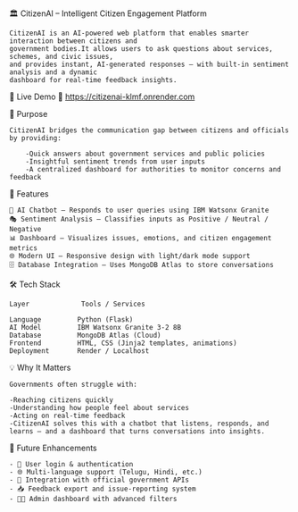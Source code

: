 🏛️ CitizenAI – Intelligent Citizen Engagement Platform
                                  
    CitizenAI is an AI-powered web platform that enables smarter interaction between citizens and 
    government bodies.It allows users to ask questions about services, schemes, and civic issues,
    and provides instant, AI-generated responses — with built-in sentiment analysis and a dynamic
    dashboard for real-time feedback insights.

🧪 Live Demo 🔗   https://citizenai-klmf.onrender.com

🎯 Purpose

    CitizenAI bridges the communication gap between citizens and officials by providing:

        -Quick answers about government services and public policies
        -Insightful sentiment trends from user inputs
        -A centralized dashboard for authorities to monitor concerns and feedback
🚀 Features

    💬 AI Chatbot – Responds to user queries using IBM Watsonx Granite
    🎭 Sentiment Analysis – Classifies inputs as Positive / Neutral / Negative
    📊 Dashboard – Visualizes issues, emotions, and citizen engagement metrics
    🌐 Modern UI – Responsive design with light/dark mode support
    🗄️ Database Integration – Uses MongoDB Atlas to store conversations
    
🛠️ Tech Stack

    Layer	          Tools / Services
      
    Language  	     Python (Flask)
    AI Model   	     IBM Watsonx Granite 3-2 8B
    Database	     MongoDB Atlas (Cloud)
    Frontend	     HTML, CSS (Jinja2 templates, animations)
    Deployment	     Render / Localhost
💡 Why It Matters

    Governments often struggle with:

    -Reaching citizens quickly
    -Understanding how people feel about services
    -Acting on real-time feedback
    -CitizenAI solves this with a chatbot that listens, responds, and learns — and a dashboard that turns conversations into insights.


🔮 Future Enhancements

    - 👥 User login & authentication
    - 🌐 Multi-language support (Telugu, Hindi, etc.)
    - 📡 Integration with official government APIs
    - 📥 Feedback export and issue-reporting system
    - 🧑‍💼 Admin dashboard with advanced filters       
        
